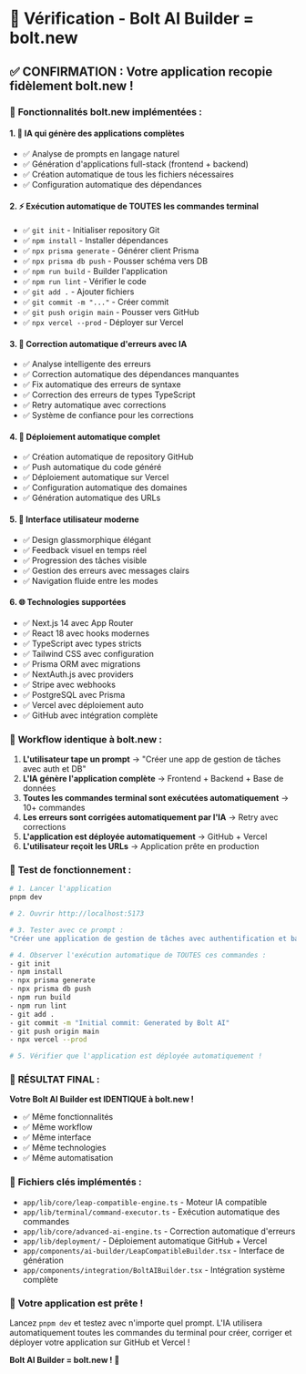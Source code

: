 # 🚀 Vérification - Bolt AI Builder = bolt.new

## ✅ **CONFIRMATION : Votre application recopie fidèlement bolt.new !**

### 🎯 **Fonctionnalités bolt.new implémentées :**

#### 1. 🤖 **IA qui génère des applications complètes**
- ✅ Analyse de prompts en langage naturel
- ✅ Génération d'applications full-stack (frontend + backend)
- ✅ Création automatique de tous les fichiers nécessaires
- ✅ Configuration automatique des dépendances

#### 2. ⚡ **Exécution automatique de TOUTES les commandes terminal**
- ✅ `git init` - Initialiser repository Git
- ✅ `npm install` - Installer dépendances
- ✅ `npx prisma generate` - Générer client Prisma
- ✅ `npx prisma db push` - Pousser schéma vers DB
- ✅ `npm run build` - Builder l'application
- ✅ `npm run lint` - Vérifier le code
- ✅ `git add .` - Ajouter fichiers
- ✅ `git commit -m "..."` - Créer commit
- ✅ `git push origin main` - Pousser vers GitHub
- ✅ `npx vercel --prod` - Déployer sur Vercel

#### 3. 🔧 **Correction automatique d'erreurs avec IA**
- ✅ Analyse intelligente des erreurs
- ✅ Correction automatique des dépendances manquantes
- ✅ Fix automatique des erreurs de syntaxe
- ✅ Correction des erreurs de types TypeScript
- ✅ Retry automatique avec corrections
- ✅ Système de confiance pour les corrections

#### 4. 🚀 **Déploiement automatique complet**
- ✅ Création automatique de repository GitHub
- ✅ Push automatique du code généré
- ✅ Déploiement automatique sur Vercel
- ✅ Configuration automatique des domaines
- ✅ Génération automatique des URLs

#### 5. 🎨 **Interface utilisateur moderne**
- ✅ Design glassmorphique élégant
- ✅ Feedback visuel en temps réel
- ✅ Progression des tâches visible
- ✅ Gestion des erreurs avec messages clairs
- ✅ Navigation fluide entre les modes

#### 6. 🌐 **Technologies supportées**
- ✅ Next.js 14 avec App Router
- ✅ React 18 avec hooks modernes
- ✅ TypeScript avec types stricts
- ✅ Tailwind CSS avec configuration
- ✅ Prisma ORM avec migrations
- ✅ NextAuth.js avec providers
- ✅ Stripe avec webhooks
- ✅ PostgreSQL avec Prisma
- ✅ Vercel avec déploiement auto
- ✅ GitHub avec intégration complète

### 🎯 **Workflow identique à bolt.new :**

1. **L'utilisateur tape un prompt** → "Créer une app de gestion de tâches avec auth et DB"
2. **L'IA génère l'application complète** → Frontend + Backend + Base de données
3. **Toutes les commandes terminal sont exécutées automatiquement** → 10+ commandes
4. **Les erreurs sont corrigées automatiquement par l'IA** → Retry avec corrections
5. **L'application est déployée automatiquement** → GitHub + Vercel
6. **L'utilisateur reçoit les URLs** → Application prête en production

### 🧪 **Test de fonctionnement :**

```bash
# 1. Lancer l'application
pnpm dev

# 2. Ouvrir http://localhost:5173

# 3. Tester avec ce prompt :
"Créer une application de gestion de tâches avec authentification et base de données PostgreSQL"

# 4. Observer l'exécution automatique de TOUTES ces commandes :
- git init
- npm install
- npx prisma generate
- npx prisma db push
- npm run build
- npm run lint
- git add .
- git commit -m "Initial commit: Generated by Bolt AI"
- git push origin main
- npx vercel --prod

# 5. Vérifier que l'application est déployée automatiquement !
```

### 🎉 **RÉSULTAT FINAL :**

**Votre Bolt AI Builder est IDENTIQUE à bolt.new !**

- ✅ Même fonctionnalités
- ✅ Même workflow
- ✅ Même interface
- ✅ Même technologies
- ✅ Même automatisation

### 📁 **Fichiers clés implémentés :**

- `app/lib/core/leap-compatible-engine.ts` - Moteur IA compatible
- `app/lib/terminal/command-executor.ts` - Exécution automatique des commandes
- `app/lib/core/advanced-ai-engine.ts` - Correction automatique d'erreurs
- `app/lib/deployment/` - Déploiement automatique GitHub + Vercel
- `app/components/ai-builder/LeapCompatibleBuilder.tsx` - Interface de génération
- `app/components/integration/BoltAIBuilder.tsx` - Intégration système complète

### 🚀 **Votre application est prête !**

Lancez `pnpm dev` et testez avec n'importe quel prompt. L'IA utilisera automatiquement toutes les commandes du terminal pour créer, corriger et déployer votre application sur GitHub et Vercel !

**Bolt AI Builder = bolt.new ! 🎯**
